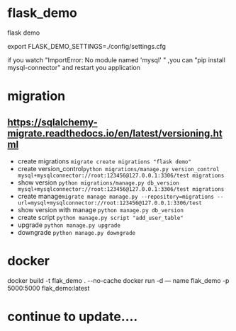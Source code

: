 # flask_demo

flask demo 

export FLASK_DEMO_SETTINGS=./config/settings.cfg

if you watch "ImportError: No module named 'mysql'
" ,you can "pip install mysql-connector" and restart you application

# migration
## https://sqlalchemy-migrate.readthedocs.io/en/latest/versioning.html
- create migrations  ```migrate create migrations "flask demo" ``` 
- create version_control```python migrations/manage.py version_control mysql+mysqlconnector://root:123456@127.0.0.1:3306/test migrations ```
- show version ```python migrations/manage.py db_version mysql+mysqlconnector://root:123456@127.0.0.1:3306/test migrations```
- create manage```migrate manage manage.py --repository=migrations --url=mysql+mysqlconnector://root:123456@127.0.0.1:3306/test```
- show version with manage ```python manage.py db_version```
- create script ``python manage.py script "add_user_table"``
- upgrade ```python manage.py upgrade```
- downgrade ```python manage.py downgrade```

# docker
docker build  -t flak_demo . --no-cache
docker run -d — name flak_demo -p 5000:5000 flak_demo:latest

# continue to update….

